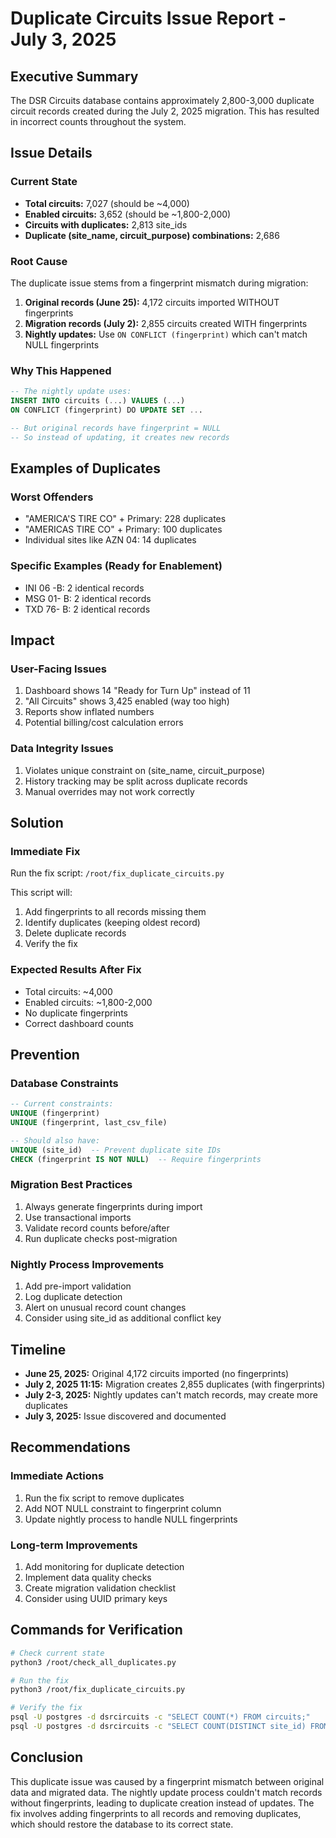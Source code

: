 # Duplicate Circuits Issue Report - July 3, 2025

## Executive Summary
The DSR Circuits database contains approximately 2,800-3,000 duplicate circuit records created during the July 2, 2025 migration. This has resulted in incorrect counts throughout the system.

## Issue Details

### Current State
- **Total circuits:** 7,027 (should be ~4,000)
- **Enabled circuits:** 3,652 (should be ~1,800-2,000)  
- **Circuits with duplicates:** 2,813 site_ids
- **Duplicate (site_name, circuit_purpose) combinations:** 2,686

### Root Cause
The duplicate issue stems from a fingerprint mismatch during migration:

1. **Original records (June 25):** 4,172 circuits imported WITHOUT fingerprints
2. **Migration records (July 2):** 2,855 circuits created WITH fingerprints
3. **Nightly updates:** Use `ON CONFLICT (fingerprint)` which can't match NULL fingerprints

### Why This Happened
```sql
-- The nightly update uses:
INSERT INTO circuits (...) VALUES (...)
ON CONFLICT (fingerprint) DO UPDATE SET ...

-- But original records have fingerprint = NULL
-- So instead of updating, it creates new records
```

## Examples of Duplicates

### Worst Offenders
- "AMERICA'S TIRE CO" + Primary: 228 duplicates
- "AMERICAS TIRE CO" + Primary: 100 duplicates
- Individual sites like AZN 04: 14 duplicates

### Specific Examples (Ready for Enablement)
- INI 06 -B: 2 identical records
- MSG 01- B: 2 identical records
- TXD 76- B: 2 identical records

## Impact

### User-Facing Issues
1. Dashboard shows 14 "Ready for Turn Up" instead of 11
2. "All Circuits" shows 3,425 enabled (way too high)
3. Reports show inflated numbers
4. Potential billing/cost calculation errors

### Data Integrity Issues
1. Violates unique constraint on (site_name, circuit_purpose)
2. History tracking may be split across duplicate records
3. Manual overrides may not work correctly

## Solution

### Immediate Fix
Run the fix script: `/root/fix_duplicate_circuits.py`

This script will:
1. Add fingerprints to all records missing them
2. Identify duplicates (keeping oldest record)
3. Delete duplicate records
4. Verify the fix

### Expected Results After Fix
- Total circuits: ~4,000
- Enabled circuits: ~1,800-2,000
- No duplicate fingerprints
- Correct dashboard counts

## Prevention

### Database Constraints
```sql
-- Current constraints:
UNIQUE (fingerprint)
UNIQUE (fingerprint, last_csv_file)

-- Should also have:
UNIQUE (site_id)  -- Prevent duplicate site IDs
CHECK (fingerprint IS NOT NULL)  -- Require fingerprints
```

### Migration Best Practices
1. Always generate fingerprints during import
2. Use transactional imports
3. Validate record counts before/after
4. Run duplicate checks post-migration

### Nightly Process Improvements
1. Add pre-import validation
2. Log duplicate detection
3. Alert on unusual record count changes
4. Consider using site_id as additional conflict key

## Timeline

- **June 25, 2025:** Original 4,172 circuits imported (no fingerprints)
- **July 2, 2025 11:15:** Migration creates 2,855 duplicates (with fingerprints)
- **July 2-3, 2025:** Nightly updates can't match records, may create more duplicates
- **July 3, 2025:** Issue discovered and documented

## Recommendations

### Immediate Actions
1. Run the fix script to remove duplicates
2. Add NOT NULL constraint to fingerprint column
3. Update nightly process to handle NULL fingerprints

### Long-term Improvements
1. Add monitoring for duplicate detection
2. Implement data quality checks
3. Create migration validation checklist
4. Consider using UUID primary keys

## Commands for Verification

```bash
# Check current state
python3 /root/check_all_duplicates.py

# Run the fix
python3 /root/fix_duplicate_circuits.py

# Verify the fix
psql -U postgres -d dsrcircuits -c "SELECT COUNT(*) FROM circuits;"
psql -U postgres -d dsrcircuits -c "SELECT COUNT(DISTINCT site_id) FROM circuits;"
```

## Conclusion

This duplicate issue was caused by a fingerprint mismatch between original data and migrated data. The nightly update process couldn't match records without fingerprints, leading to duplicate creation instead of updates. The fix involves adding fingerprints to all records and removing duplicates, which should restore the database to its correct state.